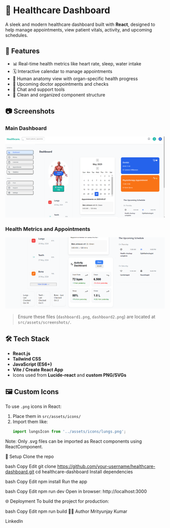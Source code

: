 # 🏥 Healthcare Dashboard

A sleek and modern healthcare dashboard built with **React**, designed to help manage appointments, view patient vitals, activity, and upcoming schedules.

## 🚀 Features

- 📊 Real-time health metrics like heart rate, sleep, water intake
- 🗓️ Interactive calendar to manage appointments
- 🧍 Human anatomy view with organ-specific health progress
- 🧠 Upcoming doctor appointments and checks
- 💬 Chat and support tools
- 📁 Clean and organized component structure

## 📷 Screenshots

### Main Dashboard
![Dashboard Screenshot](https://github.com/mrityu12/Healthcare-Dashboard/blob/bb39c8730cdce2c486ec029a8dc9337874952fd5/Screenshot%202025-05-28%20172133.png)

### Health Metrics and Appointments
![Health Details](https://github.com/mrityu12/Healthcare-Dashboard/blob/bb39c8730cdce2c486ec029a8dc9337874952fd5/Screenshot%202025-05-28%20172150.png)

> Ensure these files (`dashboard1.png`, `dashboard2.png`) are located at `src/assets/screenshots/`.

## 🛠️ Tech Stack

- **React.js**
- **Tailwind CSS**
- **JavaScript (ES6+)**
- **Vite / Create React App**
- Icons used from **Lucide-react** and **custom PNG/SVGs**

## 🖼️ Custom Icons

To use `.png` icons in React:
1. Place them in `src/assets/icons/`
2. Import them like:
   ```js
   import lungsIcon from '../assets/icons/lungs.png';
Note: Only .svg files can be imported as React components using ReactComponent.

🧠 Setup
Clone the repo

bash
Copy
Edit
git clone https://github.com/your-username/healthcare-dashboard.git
cd healthcare-dashboard
Install dependencies

bash
Copy
Edit
npm install
Run the app

bash
Copy
Edit
npm run dev
Open in browser: http://localhost:3000

🌐 Deployment
To build the project for production:

bash
Copy
Edit
npm run build
👨‍💻 Author
Mrityunjay Kumar

LinkedIn
